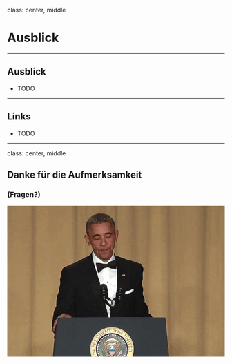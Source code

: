 class: center, middle

# Ausblick

---

## Ausblick

- TODO

---

## Links

- TODO

---

class: center, middle

## Danke für die Aufmerksamkeit

### (Fragen?)

![:img Obama Micdrop, 65%](imgs/obama_micdrop.gif)
